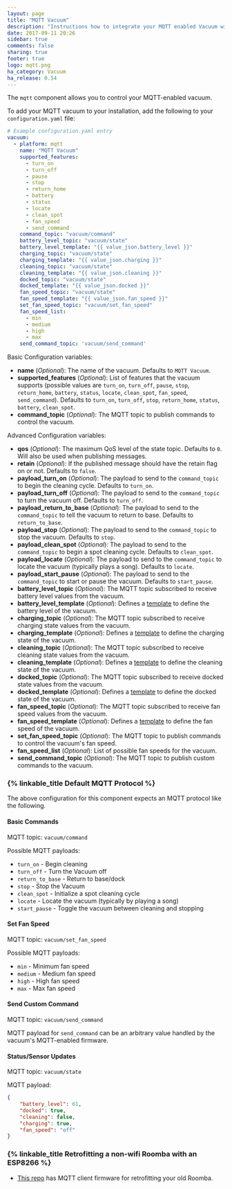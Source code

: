 ```yaml
---
layout: page
title: "MQTT Vacuum"
description: "Instructions how to integrate your MQTT enabled Vacuum within Home Assistant."
date: 2017-09-11 20:26
sidebar: true
comments: false
sharing: true
footer: true
logo: mqtt.png
ha_category: Vacuum
ha_release: 0.54
---
```


The `mqtt` component allows you to control your MQTT-enabled vacuum.

To add your MQTT vacuum to your installation, add the following to your `configuration.yaml` file:

```yaml
# Example configuration.yaml entry
vacuum:
  - platform: mqtt
    name: "MQTT Vacuum"
    supported_features:
      - turn_on
      - turn_off
      - pause
      - stop
      - return_home
      - battery
      - status
      - locate
      - clean_spot
      - fan_speed
      - send_command
    command_topic: "vacuum/command"
    battery_level_topic: "vacuum/state"
    battery_level_template: "{{ value_json.battery_level }}"
    charging_topic: "vacuum/state"
    charging_template: "{{ value_json.charging }}"
    cleaning_topic: "vacuum/state"
    cleaning_template: "{{ value_json.cleaning }}"
    docked_topic: "vacuum/state"
    docked_template: "{{ value_json.docked }}"
    fan_speed_topic: "vacuum/state"
    fan_speed_template: "{{ value_json.fan_speed }}"
    set_fan_speed_topic: "vacuum/set_fan_speed"
    fan_speed_list:
      - min
      - medium
      - high
      - max
    send_command_topic: 'vacuum/send_command'
```

Basic Configuration variables:

- **name** (*Optional*): The name of the vacuum. Defaults to `MQTT Vacuum`.
- **supported_features** (*Optional*): List of features that the vacuum supports (possible values are `turn_on`, `turn_off`, `pause`, `stop`, `return_home`, `battery`, `status`, `locate`, `clean_spot`, `fan_speed`, `send_command`). Defaults to `turn_on`, `turn_off`, `stop`, `return_home`, `status`, `battery`, `clean_spot`.
- **command_topic** (*Optional*): The MQTT topic to publish commands to control the vacuum.

Advanced Configuration variables:

- **qos** (*Optional*): The maximum QoS level of the state topic. Defaults to `0`. Will also be used when publishing messages.
- **retain** (*Optional*): If the published message should have the retain flag on or not. Defaults to `false`.
- **payload_turn_on** (*Optional*): The payload to send to the `command_topic` to begin the cleaning cycle. Defaults to `turn_on`.
- **payload_turn_off** (*Optional*): The payload to send to the `command_topic` to turn the vacuum off. Defaults to `turn_off`.
- **payload_return_to_base** (*Optional*): The payload to send to the `command_topic` to tell the vacuum to return to base. Defaults to `return_to_base`.
- **payload_stop** (*Optional*): The payload to send to the `command_topic` to stop the vacuum. Defaults to `stop`.
- **payload_clean_spot** (*Optional*): The payload to send to the `command_topic` to begin a spot cleaning cycle. Defaults to `clean_spot`.
- **payload_locate** (*Optional*): The payload to send to the `command_topic` to locate the vacuum (typically plays a song). Defaults to `locate`.
- **payload_start_pause** (*Optional*): The payload to send to the `command_topic` to start or pause the vacuum. Defaults to `start_pause`.
- **battery_level_topic** (*Optional*): The MQTT topic subscribed to receive battery level values from the vacuum.
- **battery_level_template** (*Optional*): Defines a [template](/topics/templating/) to define the battery level of the vacuum.
- **charging_topic** (*Optional*): The MQTT topic subscribed to receive charging state values from the vacuum.
- **charging_template** (*Optional*): Defines a [template](/topics/templating/) to define the charging state of the vacuum.
- **cleaning_topic** (*Optional*): The MQTT topic subscribed to receive cleaning state values from the vacuum.
- **cleaning_template** (*Optional*): Defines a [template](/topics/templating/) to define the cleaning state of the vacuum.
- **docked_topic** (*Optional*): The MQTT topic subscribed to receive docked state values from the vacuum.
- **docked_template** (*Optional*): Defines a [template](/topics/templating/) to define the docked state of the vacuum.
- **fan_speed_topic** (*Optional*): The MQTT topic subscribed to receive fan speed values from the vacuum.
- **fan_speed_template** (*Optional*): Defines a [template](/topics/templating/) to define the fan speed of the vacuum.
- **set_fan_speed_topic** (*Optional*): The MQTT topic to publish commands to control the vacuum's fan speed.
- **fan_speed_list** (*Optional*): List of possible fan speeds for the vacuum.
- **send_command_topic** (*Optional*): The MQTT topic to publish custom commands to the vacuum.

### {% linkable_title Default MQTT Protocol %}

The above configuration for this component expects an MQTT protocol like the following.

#### Basic Commands

MQTT topic: `vacuum/command`

Possible MQTT payloads:
- `turn_on` - Begin cleaning
- `turn_off` - Turn the Vacuum off
- `return_to_base` - Return to base/dock
- `stop` - Stop the Vacuum
- `clean_spot` - Initialize a spot cleaning cycle
- `locate` - Locate the vacuum (typically by playing a song)
- `start_pause` - Toggle the vacuum between cleaning and stopping

#### Set Fan Speed

MQTT topic: `vacuum/set_fan_speed`

Possible MQTT payloads:
- `min` - Minimum fan speed
- `medium` - Medium fan speed
- `high` - High fan speed
- `max` - Max fan speed

#### Send Custom Command

MQTT topic: `vacuum/send_command`

MQTT payload for `send_command` can be an arbitrary value handled by the vacuum's MQTT-enabled firmware.

#### Status/Sensor Updates

MQTT topic: `vacuum/state`

MQTT payload:
```json
{
    "battery_level": 61,
    "docked": true,
    "cleaning": false,
    "charging": true,
    "fan_speed": "off"
}
```

### {% linkable_title Retrofitting a non-wifi Roomba with an ESP8266 %}

- [This repo](https://github.com/johnboiles/esp-roomba-mqtt) has MQTT client firmware for retrofitting your old Roomba.
